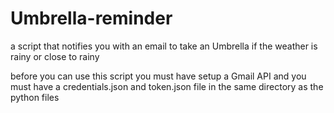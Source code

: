 # Umbrella-reminder
a script that notifies you with an email to take an Umbrella if the weather is rainy or close to rainy


before you can use this script you must have setup a Gmail API 
and you must have a credentials.json and token.json file in the same directory as the python files

